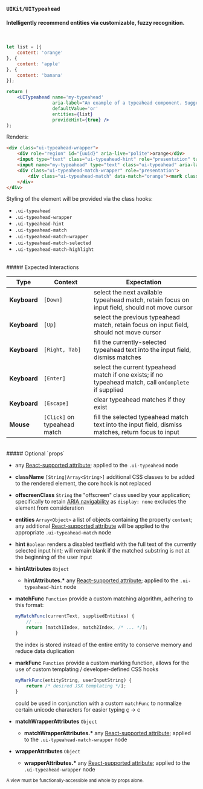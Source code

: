 ### `UIKit/UITypeahead`
#### Intelligently recommend entities via customizable, fuzzy recognition.
<br />

```jsx
let list = [{
    content: 'orange'
}, {
    content: 'apple'
}, {
    content: 'banana'
}];

return (
    <UITypeahead name='my-typeahead'
                 aria-label="An example of a typeahead component. Suggestions will be called out as matches are found. Press the right arrow to accept a text suggestion or the up and down arrows to cycle through the list when available."
                 defaultValue='or'
                 entities={list}
                 provideHint={true} />
);
```

Renders:

```html
<div class="ui-typeahead-wrapper">
    <div role="region" id="{uuid}" aria-live="polite">orange</div>
    <input type="text" class="ui-typeahead-hint" role="presentation" tabindex='-1' disabled />
    <input name="my-typeahead" type="text" class="ui-typeahead" aria-label="An example of a typeahead component. Suggestions will be called out as matches are found. Press the right arrow to accept a text suggestion or the up and down arrows to cycle through the list when available." aria-controls="{uuid}" /> <!-- initializes to "or" -->
    <div class="ui-typeahead-match-wrapper" role="presentation">
        <div class="ui-typeahead-match" data-match="orange"><mark class="ui-typeahead-match-highlight">or</mark>ange</div>
    </div>
</div>
```

Styling of the element will be provided via the class hooks:

- `.ui-typeahead`
- `.ui-typeahead-wrapper`
- `.ui-typeahead-hint`
- `.ui-typeahead-match`
- `.ui-typeahead-match-wrapper`
- `.ui-typeahead-match-selected`
- `.ui-typeahead-match-highlight`

<br />
##### Expected Interactions

Type | Context | Expectation
---- | ------- | -----------
**Keyboard** | `[Down]` | select the next available typeahead match, retain focus on input field, should not move cursor
**Keyboard** | `[Up]` | select the previous typeahead match, retain focus on input field, should not move cursor
**Keyboard** | `[Right, Tab]` | fill the currently-selected typeahead text into the input field, dismiss matches
**Keyboard** | `[Enter]` | select the current typeahead match if one exists; if no typeahead match, call `onComplete` if supplied
**Keyboard** | `[Escape]` | clear typeahead matches if they exist
**Mouse** | `[Click]` on typeahead match | fill the selected typeahead match text into the input field, dismiss matches, return focus to input

<br />
##### Optional `props`

- any [React-supported attribute](https://facebook.github.io/react/docs/tags-and-attributes.html#html-attributes); applied to the `.ui-typeahead` node

- **className** `[String|Array<String>]`
  additional CSS classes to be added to the rendered element, the core hook is not replaced

- **offscreenClass** `String`
  the "offscreen" class used by your application; specifically to retain [ARIA navigability](http://snook.ca/archives/html_and_css/hiding-content-for-accessibility) as `display: none` excludes the element from consideration

- **entities** `Array<Object>`
  a list of objects containing the property `content`; any additional [React-supported attribute](https://facebook.github.io/react/docs/tags-and-attributes.html#html-attributes) will be applied to the appropriate `.ui-typeahead-match` node

- **hint** `Boolean`
  renders a disabled textfield with the full text of the currently selected input hint; will remain blank if the matched substring is not at the beginning of the user input

- **hintAttributes** `Object`
    - **hintAttributes.\***
      any [React-supported attribute](https://facebook.github.io/react/docs/tags-and-attributes.html#html-attributes); applied to the `.ui-typeahead-hint` node

- **matchFunc** `Function`
  provide a custom matching algorithm, adhering to this format:

  ```js
  myMatchFunc(currentText, suppliedEntities) {
      // ...
      return [match1Index, match2Index, /* ... */];
  }
  ```

  the index is stored instead of the entire entity to conserve memory and reduce data duplication

- **markFunc** `Function`
  provide a custom marking function, allows for the use of custom templating / developer-defined CSS hooks

  ```js
  myMarkFunc(entityString, userInputString) {
      return /* desired JSX templating */];
  }
  ```

  could be used in conjunction with a custom `matchFunc` to normalize certain unicode characters for easier typing ç -> c

- **matchWrapperAttributes** `Object`
    - **matchWrapperAttributes.\***
      any [React-supported attribute](https://facebook.github.io/react/docs/tags-and-attributes.html#html-attributes); applied to the `.ui-typeahead-match-wrapper` node

- **wrapperAttributes** `Object`
    - **wrapperAttributes.\***
      any [React-supported attribute](https://facebook.github.io/react/docs/tags-and-attributes.html#html-attributes); applied to the `.ui-typeahead-wrapper` node

<sub>A view must be functionally-accessible and whole by props alone.</sub>
